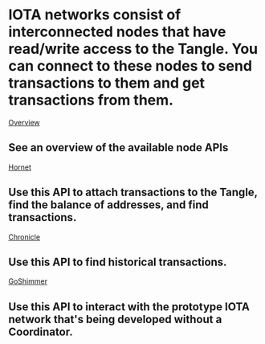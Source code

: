 # IOTA networks consist of interconnected nodes that have read/write access to the Tangle. You can connect to these nodes to send transactions to them and get transactions from them.

[Overview](/1.0/overview.md)
## See an overview of the available node APIs

[Hornet](root://hornet/1.1/references/api-reference.md)
## Use this API to attach transactions to the Tangle, find the balance of addresses, and find transactions.

[Chronicle](root://chronicle/1.0/references/chronicle-api-reference.md)
## Use this API to find historical transactions.

[GoShimmer](root://goshimmer/1.0/references/goshimmer-api-reference.md)
## Use this API to interact with the prototype IOTA network that's being developed without a Coordinator.
